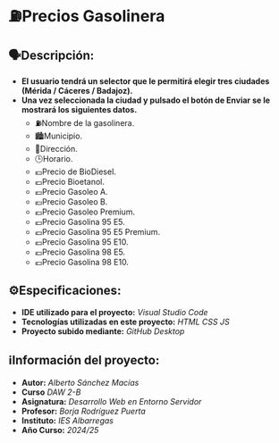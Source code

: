 # ⛽Precios Gasolinera

## 🗣️Descripci&oacute;n:

* **El usuario tendr&aacute; un selector que le permitir&aacute; elegir tres ciudades (M&eacute;rida / C&aacute;ceres / Badajoz).**
* **Una vez seleccionada la ciudad y pulsado el bot&oacute;n de Enviar se le mostrar&aacute; los siguientes datos.**
   * ⛽Nombre de la gasolinera.
   * 🏙️Municipio.
   * 📍Direcci&oacute;n.
   * 🕒Horario.
   * 💶Precio de BioDiesel.
   * 💶Precio Bioetanol.
   * 💶Precio Gasoleo A.
   * 💶Precio Gasoleo B.
   * 💶Precio Gasoleo Premium.
   * 💶Precio Gasolina 95 E5.
   * 💶Precio Gasolina 95 E5 Premium.
   * 💶Precio Gasolina 95 E10.
   * 💶Precio Gasolina 98 E5.
   * 💶Precio Gasolina 98 E10.

## ⚙️Especificaciones:
* **IDE utilizado para el proyecto:** *Visual Studio Code*
* **Tecnolog&iacute;as utilizadas en este proyecto:** *HTML CSS JS*
* **Proyecto subido mediante:** *GitHub Desktop*

## ℹ️Informaci&oacute;n del proyecto:
* **Autor:** *Alberto S&aacute;nchez Mac&iacute;as*
* **Curso** *DAW 2-B*
* **Asignatura:** *Desarrollo Web en Entorno Servidor*
* **Profesor:** *Borja Rodr&iacute;guez Puerta*
* **Instituto:** *IES Albarregas*
* **A&ntilde;o Curso:** *2024/25*
